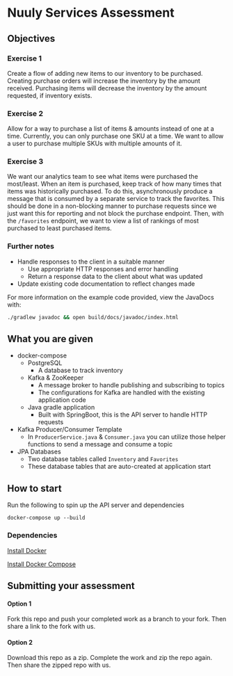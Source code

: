 # Nuuly Services Assessment

## Objectives

### Exercise 1
Create a flow of adding new items to our inventory to be purchased. 
Creating purchase orders will increase the inventory by the amount received. 
Purchasing items will decrease the inventory by the amount requested, if inventory exists.

### Exercise 2
Allow for a way to purchase a list of items & amounts instead of one at a time. 
Currently, you can only purchase one SKU at a time.
We want to allow a user to purchase multiple SKUs with multiple amounts of it.

### Exercise 3
We want our analytics team to see what items were purchased the most/least. 
When an item is purchased, keep track of how many times that items was historically purchased. 
To do this, asynchronously produce a message that is consumed by a separate service to track the favorites.
This should be done in a non-blocking manner to purchase requests since we just want this for reporting and not block the purchase endpoint. 
Then, with the `/favorites` endpoint, we want to view a list of rankings of most purchased to least purchased items.


### Further notes
* Handle responses to the client in a suitable manner
  * Use appropriate HTTP responses and error handling
  * Return a response data to the client about what was updated
* Update existing code documentation to reflect changes made


For more information on the example code provided, view the JavaDocs with:
```bash
./gradlew javadoc && open build/docs/javadoc/index.html
```

## What you are given
* docker-compose
  * PostgreSQL
    * A database to track inventory
  * Kafka & ZooKeeper
    * A message broker to handle publishing and subscribing to topics
    * The configurations for Kafka are handled with the existing application code
  * Java gradle application
    * Built with SpringBoot, this is the API server to handle HTTP requests
* Kafka Producer/Consumer Template
  * In `ProducerService.java` & `Consumer.java` you can utilize those helper functions to send a message and consume a topic
* JPA Databases
  * Two database tables called `Inventory` and `Favorites`
  * These database tables that are auto-created at application start

## How to start
Run the following to spin up the API server and dependencies
```shell
docker-compose up --build
```

### Dependencies

[Install Docker](https://docs.docker.com/engine/installation/)

[Install Docker Compose](https://docs.docker.com/compose/install/)

## Submitting your assessment
#### Option 1
Fork this repo and push your completed work as a branch to your fork. Then share a link to the fork with us.

#### Option 2
Download this repo as a zip. Complete the work and zip the repo again. Then share the zipped repo with us.